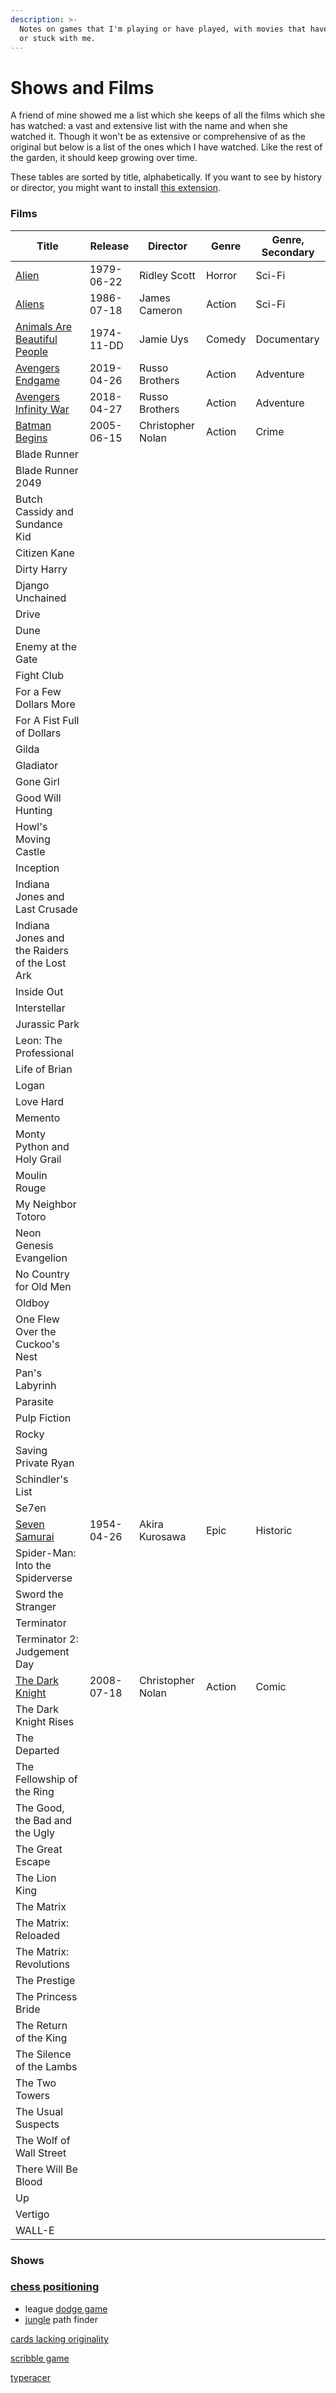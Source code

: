 ```yaml
---
description: >-
  Notes on games that I'm playing or have played, with movies that have inspired
  or stuck with me.
---
```


# Shows and Films

A friend of mine showed me a list which she keeps of all the films which she has watched: a vast and extensive list with the name and when she watched it. Though it won't be as extensive or comprehensive of as the original but below is a list of the ones which I have watched. Like the rest of the garden, it should keep growing over time. &#x20;

These tables are sorted by title, alphabetically. If you want to see by history or director, you might want to install [this extension](https://stackoverflow.com/questions/42843288/is-there-any-way-to-make-markdown-tables-sortable).&#x20;

### Films



| Title                                                                                       | Release    | Director          | Genre  | Genre, Secondary |
| ------------------------------------------------------------------------------------------- | ---------- | ----------------- | ------ | ---------------- |
| [Alien](https://www.imdb.com/title/tt0078748/?ref\_=fn\_al\_tt\_1)                          | 1979-06-22 | Ridley Scott      | Horror | Sci-Fi           |
| [Aliens](https://www.imdb.com/title/tt0090605/?ref\_=fn\_al\_tt\_1)                         | 1986-07-18 | James Cameron     | Action | Sci-Fi           |
| [Animals Are Beautiful People](https://www.imdb.com/title/tt0071143/?ref\_=nv\_sr\_srsg\_0) | 1974-11-DD | Jamie Uys         | Comedy | Documentary      |
| [Avengers Endgame](https://www.imdb.com/title/tt4154796/?ref\_=fn\_al\_tt\_1)               | 2019-04-26 | Russo Brothers    | Action | Adventure        |
| [Avengers Infinity War](https://www.imdb.com/title/tt4154756/?ref\_=nv\_sr\_srsg\_0)        | 2018-04-27 | Russo Brothers    | Action | Adventure        |
| [Batman Begins](https://www.imdb.com/title/tt0372784/?ref\_=fn\_al\_tt\_1)                  | 2005-06-15 | Christopher Nolan | Action | Crime            |
| Blade Runner                                                                                |            |                   |        |                  |
| Blade Runner 2049                                                                           |            |                   |        |                  |
| Butch Cassidy and Sundance Kid                                                              |            |                   |        |                  |
| Citizen Kane                                                                                |            |                   |        |                  |
| Dirty Harry                                                                                 |            |                   |        |                  |
| Django Unchained                                                                            |            |                   |        |                  |
| Drive                                                                                       |            |                   |        |                  |
| Dune                                                                                        |            |                   |        |                  |
| Enemy at the Gate                                                                           |            |                   |        |                  |
| Fight Club                                                                                  |            |                   |        |                  |
| For a Few Dollars More                                                                      |            |                   |        |                  |
| For A Fist Full of Dollars                                                                  |            |                   |        |                  |
| Gilda                                                                                       |            |                   |        |                  |
| Gladiator                                                                                   |            |                   |        |                  |
| Gone Girl                                                                                   |            |                   |        |                  |
| Good Will Hunting                                                                           |            |                   |        |                  |
| Howl's Moving Castle                                                                        |            |                   |        |                  |
| Inception                                                                                   |            |                   |        |                  |
| Indiana Jones and Last Crusade                                                              |            |                   |        |                  |
| Indiana Jones and the Raiders of the Lost Ark                                               |            |                   |        |                  |
| Inside Out                                                                                  |            |                   |        |                  |
| Interstellar                                                                                |            |                   |        |                  |
| Jurassic Park                                                                               |            |                   |        |                  |
| Leon: The Professional                                                                      |            |                   |        |                  |
| Life of Brian                                                                               |            |                   |        |                  |
| Logan                                                                                       |            |                   |        |                  |
| Love Hard                                                                                   |            |                   |        |                  |
| Memento                                                                                     |            |                   |        |                  |
| Monty Python and Holy Grail                                                                 |            |                   |        |                  |
| Moulin Rouge                                                                                |            |                   |        |                  |
| My Neighbor Totoro                                                                          |            |                   |        |                  |
| Neon Genesis Evangelion                                                                     |            |                   |        |                  |
| No Country for Old Men                                                                      |            |                   |        |                  |
| Oldboy                                                                                      |            |                   |        |                  |
| One Flew Over the Cuckoo's Nest                                                             |            |                   |        |                  |
| Pan's Labyrinh                                                                              |            |                   |        |                  |
| Parasite                                                                                    |            |                   |        |                  |
| Pulp Fiction                                                                                |            |                   |        |                  |
| Rocky                                                                                       |            |                   |        |                  |
| Saving Private Ryan                                                                         |            |                   |        |                  |
| Schindler's List                                                                            |            |                   |        |                  |
| Se7en                                                                                       |            |                   |        |                  |
| [Seven Samurai](https://www.imdb.com/title/tt0047478/)                                      | 1954-04-26 | Akira Kurosawa    | Epic   | Historic         |
| Spider-Man: Into the Spiderverse                                                            |            |                   |        |                  |
| Sword the Stranger                                                                          |            |                   |        |                  |
| Terminator                                                                                  |            |                   |        |                  |
| Terminator 2: Judgement Day                                                                 |            |                   |        |                  |
| [The Dark Knight](https://www.imdb.com/title/tt0468569/)                                    | 2008-07-18 | Christopher Nolan | Action | Comic            |
| The Dark Knight Rises                                                                       |            |                   |        |                  |
| The Departed                                                                                |            |                   |        |                  |
| The Fellowship of the Ring                                                                  |            |                   |        |                  |
| The Good, the Bad and the Ugly                                                              |            |                   |        |                  |
| The Great Escape                                                                            |            |                   |        |                  |
| The Lion King                                                                               |            |                   |        |                  |
| The Matrix                                                                                  |            |                   |        |                  |
| The Matrix: Reloaded                                                                        |            |                   |        |                  |
| The Matrix: Revolutions                                                                     |            |                   |        |                  |
| The Prestige                                                                                |            |                   |        |                  |
| The Princess Bride                                                                          |            |                   |        |                  |
| The Return of the King                                                                      |            |                   |        |                  |
| The Silence of the Lambs                                                                    |            |                   |        |                  |
| The Two Towers                                                                              |            |                   |        |                  |
| The Usual Suspects                                                                          |            |                   |        |                  |
| The Wolf of Wall Street                                                                     |            |                   |        |                  |
| There Will Be Blood                                                                         |            |                   |        |                  |
| Up                                                                                          |            |                   |        |                  |
| Vertigo                                                                                     |            |                   |        |                  |
| WALL-E                                                                                      |            |                   |        |                  |

### Shows&#x20;

###

### [chess positioning ](https://lichess.org/practice)



* league [dodge game](https://loldodgegame.com/choose\_game.html)
* [jungle](https://www.jung.gg) path finder&#x20;

[cards lacking originality](https://cardslackingoriginality.com)

[scribble game](https://skribbl.io)&#x20;

[typeracer](https://play.typeracer.com)



